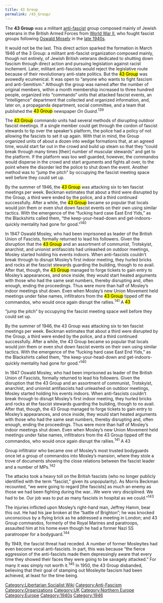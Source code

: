 ```yaml
---
title: 43 Group
permalink: /43_Group/
---
```


The **43 Group** was a militant [anti-fascist](Anti-Fascism "wikilink")
group composed mainly of Jewish veterans in the British Armed Forces
from [World War II](World_War_II "wikilink"), who fought fascist groups
following [Oswald Mosely](Oswald_Mosely "wikilink") in the [late
1940s](Timeline_of_Libertarian_Socialism_in_Northern_Europe "wikilink").

It would not be the last. This direct action sparked the formation in
March 1946 of the 3 Group: a militant anti-fascist organization composed
mainly, though not entirely, of Jewish British veterans dedicated to
shutting down fascism through direct action and pursuing legislation
against racist incitement. Later, militant anti-fascists would reject
the legislative route because of their revolutionary anti-state
politics. But the <mark>43 Group</mark> was avowedly ecumenical. It was
open to “anyone who wants to fight fascism and anti-Semitism.” Although
the group was named after the number of original members, within a month
membership increased to three hundred people, organized into “commando”
units that attacked fascist events, an “intelligence” department that
collected and organized information, and, later on, a propaganda
department, social committee, and a team that published the <mark>43
Group</mark> newspaper <em>On Guard</em>.<sup>139</sup>

The <mark>43 Group</mark> commando units had several methods of
disrupting outdoor fascist meetings. If a single member could get
through the cordon of fascist stewards to tip over the speaker’s
platform, the police had a policy of not allowing the fascists to set it
up again. With that in mind, the Group organized units of about a dozen
into wedge formations that, at an agreed time, would start far out in
the crowd and build up steam so that they “could break through many
times \[their\] number of muscular stewards” and get to the platform. If
the platform was too well guarded, however, the commandos would disperse
in the crowd and start arguments and fights all over, to the point where
the disorder led the police to shut down the event. Another method was
to “jump the pitch” by occupying the fascist meeting space well before
they could set up.

By the summer of 1946, the <mark>43 Group</mark> was attacking six to
ten fascist meetings per week. Beckman estimates that about a third were
disrupted by the Group, a third were ended by the police, and a third
continued successfully. After a while, the <mark>43 Group</mark> became
so popular that locals would join them or even shut down fascist events
on their own using similar tactics. With the emergence of the “fucking
hard case East End Yids,” as the Blackshirts called them, “the
keep-your-head-down and get-indoors-quickly mentality had gone for
good.”<sup>140</sup>

In 1947 Oswald Mosley, who had been imprisoned as leader of the British
Union of Fascists, formally returned to lead his followers. Given the
disruption that the <mark>43 Group</mark> and an assortment of
communist, Trotskyist, anarchist, and unionist antifascists had
unleashed on outdoor meetings, Mosley started holding his events
indoors. When anti-fascists couldn’t break through to disrupt Mosley’s
first indoor meeting, they hurled bricks and rocks at the fascist
stewards guarding the building, though to no avail. After that, though,
the <mark>43 Group</mark> managed to forge tickets to gain entry to
Mosley’s appearances, and once inside, they would start heated arguments
with those who had the same seat numbers, thereby disrupting and, often
enough, ending the proceedings. Thus were more than half of Mosley’s
indoor meetings shut down. Even when Mosley’s new Union Movement held
meetings under false names, infiltrators from the <mark>43 Group</mark>
tipped off the commandos, who would once again disrupt the
rallies.<sup>141</sup> A <mark>43 </mark>

“jump the pitch” by occupying the fascist meeting space well before they
could set up.

By the summer of 1946, the 43 Group was attacking six to ten fascist
meetings per week. Beckman estimates that about a third were disrupted
by the Group, a third were ended by the police, and a third continued
successfully. After a while, the 43 Group became so popular that locals
would join them or even shut down fascist events on their own using
similar tactics. With the emergence of the “fucking hard case East End
Yids,” as the Blackshirts called them, “the keep-your-head-down and
get-indoors-quickly mentality had gone for good.”<sup>140</sup>

In 1947 Oswald Mosley, who had been imprisoned as leader of the British
Union of Fascists, formally returned to lead his followers. Given the
disruption that the 43 Group and an assortment of communist, Trotskyist,
anarchist, and unionist antifascists had unleashed on outdoor meetings,
Mosley started holding his events indoors. When anti-fascists couldn’t
break through to disrupt Mosley’s first indoor meeting, they hurled
bricks and rocks at the fascist stewards guarding the building, though
to no avail. After that, though, the 43 Group managed to forge tickets
to gain entry to Mosley’s appearances, and once inside, they would start
heated arguments with those who had the same seat numbers, thereby
disrupting and, often enough, ending the proceedings. Thus were more
than half of Mosley’s indoor meetings shut down. Even when Mosley’s new
Union Movement held meetings under false names, infiltrators from the 43
Group tipped off the commandos, who would once again disrupt the
rallies.<sup>141</sup> A 43

Group infiltrator who became one of Mosley’s most trusted bodyguards
once let a group of commandos into Mosley’s mansion, where they stole a
trove of documents showing the close relations between the fascist
leader and a number of MPs.<sup>142</sup>

The attacks took a heavy toll on the British fascists (who no longer
publicly identified with the term “fascist,” given its unpopularity). As
Morris Beckman recounted, “we were going to regard \[the fascists\] as
much an enemy as those we had been fighting during the war…We were very
disciplined. We had to be. Our job was to put as many fascists in
hospital as we could.”<sup>143</sup>

The injuries inflicted upon Mosley’s right-hand man, Jeffrey Hamm, bear
this out. He had his jaw broken at the “battle of Brighton”; he was
knocked unconscious by a flying brick as he addressed a meeting in
London; and 43 Group commandos, formerly of the Royal Marines and
paratroops, assaulted him at his home even though he had a former Nazi
SS paratrooper for a bodyguard.<sup>144</sup>

By 1949, the fascist threat had receded. A number of former Mosleyites
had even become vocal anti-fascists. In part, this was because “the
fierce aggression of the anti-fascists made them depressingly aware that
every time they showed their faces they were going to be savagely
attacked.” For many it was simply not worth it.<sup>145</sup> In 1950,
the 43 Group disbanded, believing that their goal of stamping out
Mosleyite fascism had been achieved, at least for the time being.

[Category:Libertarian Socialist
Wiki](Category:Libertarian_Socialist_Wiki "wikilink")
[Category:Anti-Fascism](Category:Anti-Fascism "wikilink")
[Category:Organizations](Category:Organizations "wikilink")
[Category:UK](Category:UK "wikilink") [Category:Northern
Europe](Category:Northern_Europe "wikilink")
[Category:Europe](Category:Europe "wikilink")
[Category:1940s](Category:1940s "wikilink")
[Category:1946](Category:1946 "wikilink")
